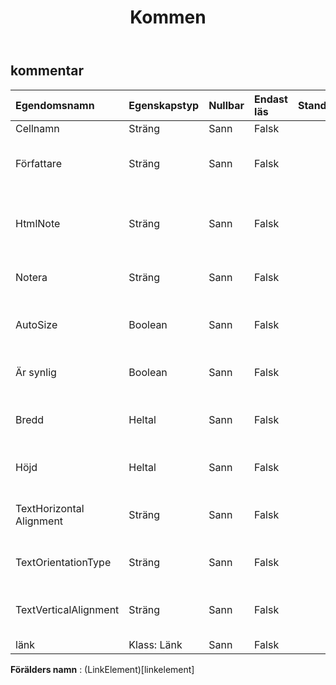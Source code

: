 ﻿---
title: Kommen
second_title: Aspose.Cells Cloud Documen
type: docs
url: /sv/specification/model/comment/
description: "Aspose.Cells Molnmodellspecifikation : Kommentar. Hantera enkelt Excel och andra kalkylarksdokument med funktioner som att öppna, generera, redigera, dela, slå samman, jämföra och konvertera"
weight: 50
---
## **kommentar**

 

| Egendomsnamn| Egenskapstyp| Nullbar| Endast läs| Standardvärde| Beskrivning|
|:- |:- |:- |:- |:- |:- |
| Cellnamn| Sträng| Sann| Falsk|||
| Författare| Sträng| Sann| Falsk|| Hämtar och sätter Namn på den ursprungliga kommentarsförfattaren|
| HtmlNote| Sträng| Sann| Falsk|| Hämtar och ställer in html-strängen som innehåller data och vissa format i denna kommentar.|
| Notera| Sträng| Sann| Falsk|| Representerar innehållet i kommentaren.|
| AutoSize| Boolean| Sann| Falsk|| Indikerar om storleken på kommentaren justeras automatiskt efter dess innehåll.|
| Är synlig| Boolean| Sann| Falsk|| Representerar om kommentaren är synlig eller inte.|
| Bredd| Heltal| Sann| Falsk|| Representerar bredden på kommentaren, i pixelenhet.|
| Höjd| Heltal| Sann| Falsk|| Representerar höjden på kommentaren, i pixelenhet.|
| TextHorizontal Alignment| Sträng| Sann| Falsk||Hämtar och ställer in textens horisontella justering av kommentaren.|
| TextOrientationType| Sträng| Sann| Falsk|| Hämtar och ställer in textorienteringstypen för kommentaren.|
| TextVerticalAlignment| Sträng| Sann| Falsk|| Hämtar och ställer in den vertikala textjusteringstypen för kommentaren.|
| länk| Klass: Länk| Sann| Falsk|||

**Förälders namn** : (LinkElement)[linkelement]